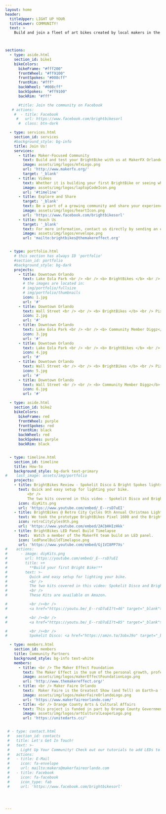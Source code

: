 ```yaml
---
layout: home
header:
  titleUpper: LIGHT UP YOUR
  titleLower: COMMUNITY!
  text: >
    Build and join a fleet of art bikes created by local makers in the Central Florida!



sections:
  - type: aside.html
    section_id: bike1
    bikeColors:
      bikeFrame: "#fff200"
      frontWheel: "#ff9100"
      frontSpokes: "#008cff"
      frontRim: "#fff"
      backWheel: "#008cff"
      backSpokes:  "#ff9100"
      backRim: "#fff"

      #title: Join the community on Facebook
   # actions:
    #  - title: Facebook
     #   url: https://www.facebook.com/brightbikesorl
      #  class: btn-dark

  - type: services.html
    section_id: services
    #background_style: bg-info
    title: Join Us!
    services:
      - title: Maker-Focused Community
        text: Build and test your BrightBike with us at MakerFX Orlando or build one at home.
        image: assets/img/logos/mfxLogo.png
        url: 'http://www.makerfx.org/'
        target: '_blank'
      - title: Videos
        text: Whether it is building your first BrightBike or seeing what the community is up to, watch some of our videos.
        image: assets/img/logos/laptopCodeIcon.png
        url: '#timeline'
      - title: Explore and Share
        target: '_blank'
        text: Be a part of a growing community and share your experiences by joining our Facebook group.
        image: assets/img/logos/heartIcon.png
        url: 'https://www.facebook.com/brightbikesorl'
      - title: Reach Us
        target: '_blank'
        text: For more information, contact us directly by sending an email.
        image: assets/img/logos/envelope.png
        url: 'mailto:brightbikes@themakereffect.org'


  - type: portfolio.html
    # this section has always ID 'portfolio'
    #section_id: portfolio
    #background_style: bg-dark
    projects:
      - title: Downtown Orlando
        text: Lake Eola Park <br /> <br /> <b> BrightBikes </b> <br /> Neon
        # the images are located in:
        # img/portfolio/fullsize
        # img/portfolio/thumbnails
        icon: 1.jpg
        url: '#'
      - title: Downtown Orlando
        text: Wall Street <br /> <br /> <b> BrightBikes </b> <br /> Pixel 1600
        icon: 2.jpg
        url: '#'
      - title: Downtown Orlando
        text: Lake Eola Park <br /> <br /> <b> Community Member Diggz</b> <br />Rudolph E-Bike
        icon: 3.jpg
        url: '#'
      - title: Downtown Orlando
        text: Lake Eola Park <br /> <br /> <b> BrightBikes </b> <br /> Neon
        icon: 4.jpg
        url: '#'
      - title: Downtown Orlando
        text: Wall Street <br /> <br /> <b> BrightBikes </b> <br /> Pixel 1600
        icon: 5.jpg
        url: '#'
      - title: Downtown Orlando
        text: Wall Street <br /> <br /> <b> Community Member Diggz</b> <br />Rudolph E-Bike
        icon: 6.jpg
        url: '#'

  - type: aside.html
    section_id: bike2
    bikeColors:
      bikeFrame: red
      frontWheel: purple
      frontSpokes: red
      frontRim: black
      backWheel: red
      backSpokes: purple
      backRim: black


  - type: timeline.html
    section_id: timeline
    title: How-to
    background_style: bg-dark text-primary
#    last_image: assets/img/portfolio
    projects:
    - title: BrightBikes Review - Spokelit Disco & Bright Spokes lights
      text: Quick and easy setup for lighting your bike.
          <br />
          The two kits covered in this video - Spokelit Disco and Bright Spokes.
      icon: diyKits.png
      url: 'https://www.youtube.com/embed/_E--rsD7uEI'
    - title: BrightBikes @ Retro City Cycles 9th Annual Christmas Light Ride
      text: We took the prototype BrightBikes Pixel 1600 and the BrightBikes Neon to the Retro City Cycles 9th Annual Christmas Light Ride.
      icon: retroCityCyles9th.png
      url: 'https://www.youtube.com/embed/2ACbHHIzHkk'
    - title: BrightBikes LED Panel Build Timelapse
      text:  Watch a member of the MakerFX team build an LED panel.
      icon: ledPanelBuildTimelapse.png
      url: 'https://www.youtube.com/embed/Gj1VI8PP7Xs'
#    actions:
#      - image: diyKits.png
#        url: https://youtube.com/embed/_E--rsD7uEI
#        title: >+
#          **Build your first Bright Bike!**
#        text: >-
#          Quick and easy setup for lighting your bike.
#          <br />
#          The two kits covered in this video: Spokelit Disco and Bright Spokes.
#          <br />
#          These Kits are available on Amazon.

#          <br /><br />
#          <a href="https://youtu.be/_E--rsD7uEI?t=46" target="_blank">0:46:</a> Install overview of the Spokelit Disco

#          <br /><br />
#          <a href="https://youtu.be/_E--rsD7uEI?t=85" target="_blank">1:25:</a> Install overview of the Bright Spokes Lights#

#          <br /><br />
#          Spokelit Disco: <a href="https://amzn.to/3obxJ9o" target="_blank">https://amzn.to/3obxJ9o</a>

  - type: members.html
    section_id: members
    title: Community Partners
    background_style: bg-info text-white
    members:
      - title: <br /> The Maker Effect Foundation
        text: The Maker Effect is the sum of the personal growth, professional success, community development, and continuous innovation that results when makers learn, educate, share, and create together.
        image: assets/img/logos/makerEffectFoundationLogo.png
        url: 'http://www.themakereffect.org/'
      - title: <br /> Maker Faire Orlando
        text:  Maker Faire is the Greatest Show (and Tell) on Earth—a family-friendly festival of invention, creativity and resourcefulness, and a celebration of the Maker movement.
        image: assets/img/logos/makerFaireOrlandoLogo.png
        url: 'https://www.makerfaireorlando.com/'
      - title: <br /> Orange County Arts & Cultural Affairs
        text: This project is funded in part by Orange County Government through the Arts & Cultural Affairs Program.
        image: assets/img/logos/artCulturalLeaperLogo.png
        url: 'https://unitedarts.cc/'


 # - type: contact.html
 #   section_id: contacts
 #   title: Let's Get In Touch!
 #   text: >-
 #     Light Up Your Community! Check out our tutorials to add LEDs to your bike and get out to share your colors with your neighborhood, or join us for community light parades!
 #   actions:
 #   - title: E-Mail
 #     icon: fa-envelope
 #     url: mailto:makers@makerfaireorlando.com
 #   - title: Facebook
 #     icon: fa-facebook
 #     icon_type: fab
 #     url: 'https://www.facebook.com/brightbikesorl'




---
```

